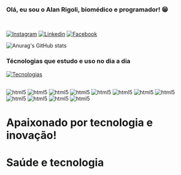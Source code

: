 ### Olá, eu sou o Alan Rigoli, biomédico e programador! 😁

<br>

[![Instagram](https://img.shields.io/badge/Instagram-E4405F?style=for-the-badge&logo=instagram&logoColor=white)](https://www.instagram.com/alanrigoli/)
[![Linkedin](https://img.shields.io/badge/LinkedIn-0077B5?style=for-the-badge&logo=linkedin&logoColor=white)](https://www.linkedin.com/in/alan-rigoli-5b6536202/)
[![Facebook](https://img.shields.io/badge/Facebook-1877F2?style=for-the-badge&logo=facebook&logoColor=white)](https://www.facebook.com/alan.rigoli)

![Anurag's GitHub stats](https://github-readme-stats.vercel.app/api?username=alanrigoli&show_icons=true&theme=dracula)

### Técnologias que estudo e uso no dia a dia

[![Tecnologias](https://github-readme-stats.vercel.app/api/top-langs/?username=alanrigoli&layout=compact)](https://github.com/alanrigoli/github-readme-stats)

<div style="display: inline-block"><br>
<img aling="center" alt="html5" src="https://img.shields.io/badge/HTML5-E34F26?style=for-the-badge&logo=html5&logoColor=white">
<img aling="center" alt="html5" src="https://img.shields.io/badge/CSS3-1572B6?style=for-the-badge&logo=css3&logoColor=white">
<img aling="center" alt="html5" src="https://img.shields.io/badge/JavaScript-F7DF1E?style=for-the-badge&logo=javascript&logoColor=black">
<img aling="center" alt="html5" src="https://img.shields.io/badge/Sass-CC6699?style=for-the-badge&logo=sass&logoColor=white">
<img aling="center" alt="html5" src="https://img.shields.io/badge/Bootstrap-563D7C?style=for-the-badge&logo=bootstrap&logoColor=white">
<img aling="center" alt="html5" src="https://img.shields.io/badge/Python-3776AB?style=for-the-badge&logo=python&logoColor=white">
<img aling="center" alt="html5" src="https://img.shields.io/badge/Node.js-43853D?style=for-the-badge&logo=node.js&logoColor=white">
<img aling="center" alt="html5" src="https://img.shields.io/badge/TypeScript-007ACC?style=for-the-badge&logo=typescript&logoColor=white">
<img aling="center" alt="html5" src="https://img.shields.io/badge/React-20232A?style=for-the-badge&logo=react&logoColor=61DAFB">
<img aling="center" alt="html5" src="https://img.shields.io/badge/MongoDB-4EA94B?style=for-the-badge&logo=mongodb&logoColor=white">
<img aling="center" alt="html5" src="https://img.shields.io/badge/MySQL-00000F?style=for-the-badge&logo=mysql&logoColor=white">
<img aling="center" alt="html5" src="https://img.shields.io/badge/PostgreSQL-316192?style=for-the-badge&logo=postgresql&logoColor=white">

</div>

# Apaixonado por tecnologia e inovação!

# Saúde e tecnologia
